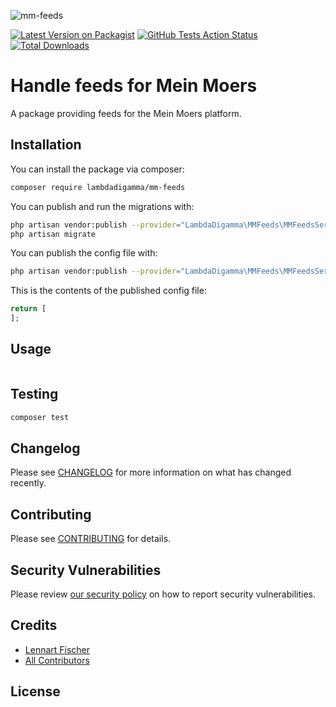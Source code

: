 ![mm-feeds](https://banners.beyondco.de/mm-feeds.png?theme=dark&packageManager=composer+require&packageName=lambdadigamma%2Fmm-feeds&pattern=architect&style=style_1&description=A+package+providing+feeds+for+the+Mein+Moers+platform.&md=1&showWatermark=0&fontSize=100px&images=rss)

[![Latest Version on Packagist](https://img.shields.io/packagist/v/lambdadigamma/mm-feeds.svg?style=flat-square)](https://packagist.org/packages/lambdadigamma/mm-feeds)
[![GitHub Tests Action Status](https://img.shields.io/github/workflow/status/lambdadigamma/mm-feeds/run-tests?label=tests)](https://github.com/lambdadigamma/mm-feeds/actions?query=workflow%3Arun-tests+branch%3Amain)
[![Total Downloads](https://img.shields.io/packagist/dt/lambdadigamma/mm-feeds.svg?style=flat-square)](https://packagist.org/packages/lambdadigamma/mm-feeds)

# Handle feeds for Mein Moers

A package providing feeds for the Mein Moers platform.

## Installation

You can install the package via composer:

```bash
composer require lambdadigamma/mm-feeds
```

You can publish and run the migrations with:

```bash
php artisan vendor:publish --provider="LambdaDigamma\MMFeeds\MMFeedsServiceProvider" --tag="migrations"
php artisan migrate
```

You can publish the config file with:

```bash
php artisan vendor:publish --provider="LambdaDigamma\MMFeeds\MMFeedsServiceProvider" --tag="config"
```

This is the contents of the published config file:

```php
return [
];
```

## Usage

```php

```

## Testing

```bash
composer test
```

## Changelog

Please see [CHANGELOG](CHANGELOG.md) for more information on what has changed recently.

## Contributing

Please see [CONTRIBUTING](.github/CONTRIBUTING.md) for details.

## Security Vulnerabilities

Please review [our security policy](../../security/policy) on how to report security vulnerabilities.

## Credits

-   [Lennart Fischer](https://github.com/LambdaDigamma)
-   [All Contributors](../../contributors)

## License
